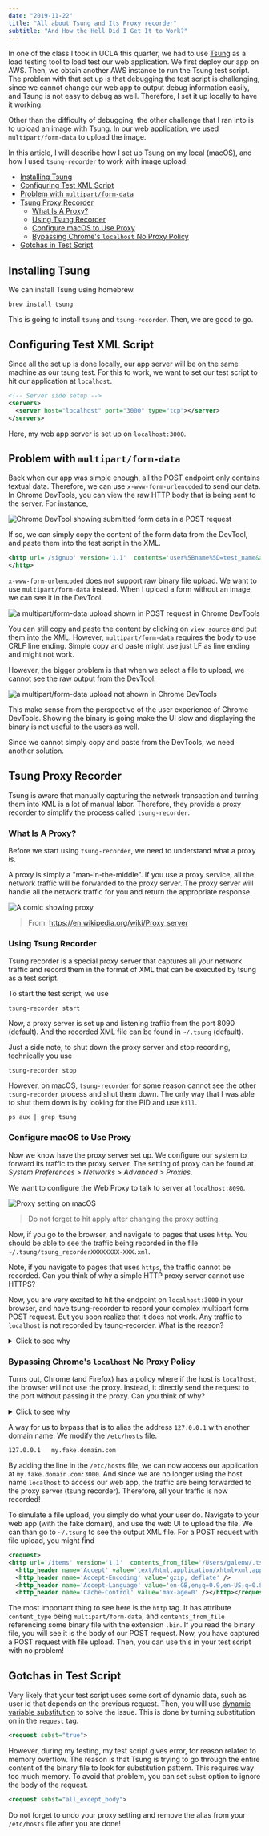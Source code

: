 ```yaml
---
date: "2019-11-22"
title: "All about Tsung and Its Proxy recorder"
subtitle: "And How the Hell Did I Get It to Work?"
---
```


In one of the class I took in UCLA this quarter, 
we had to use [Tsung](http://tsung.erlang-projects.org/user_manual/index.html)
as a load testing tool to load test our web application. 
We first deploy our app on AWS. Then, we obtain another
AWS instance to run the Tsung test script. The problem
with that set up is that debugging the test script is 
challenging, since we cannot change our web app to 
output debug information easily, and Tsung is not 
easy to debug as well. Therefore, I set it up locally 
to have it working. 

Other than the difficulty of debugging, the other 
challenge that I ran into is to upload an image with
Tsung. In our web application, we used `multipart/form-data`
to upload the image.

In this article, I will describe how I set up Tsung 
on my local (macOS), and how I used `tsung-recorder` to work
with image upload. 

- [Installing Tsung](#installing-tsung)
- [Configuring Test XML Script](#configuring-test-xml-script)
- [Problem with `multipart/form-data`](#problem-with-multipartform-data)
- [Tsung Proxy Recorder](#tsung-proxy-recorder)
  - [What Is A Proxy?](#what-is-a-proxy)
  - [Using Tsung Recorder](#using-tsung-recorder)
  - [Configure macOS to Use Proxy](#configure-macos-to-use-proxy)
  - [Bypassing Chrome's `localhost` No Proxy Policy](#bypassing-chromes-localhost-no-proxy-policy)
- [Gotchas in Test Script](#gotchas-in-test-script)

## Installing Tsung

We can install Tsung using homebrew. 

```
brew install tsung
```

This is going to install `tsung`  and `tsung-recorder`.
Then, we are good to go.

## Configuring Test XML Script

Since all the set up is done locally, our app server
will be on the same machine as our tsung test. 
For this to work, we want to set our test script
to hit our application at `localhost`. 

```xml
<!-- Server side setup -->
<servers>
  <server host="localhost" port="3000" type="tcp"></server>
</servers>
```

Here, my web app server is set up on `localhost:3000`. 

## Problem with `multipart/form-data`

Back when our app was simple enough, all the POST
endpoint only contains textual data. 
Therefore, we can use `x-www-form-urlencoded` to 
send our data. In Chrome DevTools, you can view 
the raw HTTP body that is being sent to the server.
For instance,

![Chrome DevTool showing submitted form data in a POST request](images/dev-tool-x-www-form.png)

If so, we can simply copy the content of the 
form data from the DevTool, and paste them into the 
test script in the XML.

```xml
<http url='/signup' version='1.1'  contents='user%5Bname%5D=test_name&amp;user%5Bemail%5D=test%40gmail.com&amp;user%5Bpassword%5D=fdsafdsa&amp;user%5Bpassword_confirmation%5D=fdsafdsa&amp;commit=Create+my+account'  method='POST'>
</http>
```

`x-www-form-urlencoded` does not support 
raw binary file upload. We want to use `multipart/form-data`
instead. When I upload a form without an image,
we can see it in the DevTool.

![a multipart/form-data upload shown in POST request in Chrome DevTools](images/form-data-yes.gif)

You can still copy and paste the content by clicking
on `view source` and put them into the XML. 
However, `multipart/form-data` requires the body to 
use CRLF line ending. Simple copy and paste might use
just LF as line ending and might not work. 

However, the bigger problem is that when we select 
a file to upload, we cannot see the raw output from the 
DevTool. 

![a multipart/form-data upload not shown in Chrome DevTools](images/form-data-no.gif)

This make sense from the perspective of the user experience 
of Chrome DevTools. Showing the binary is going make the UI 
slow and displaying the binary is not useful to the users as 
well. 

Since we cannot simply copy and paste from the DevTools,
we need another solution.

## Tsung Proxy Recorder

Tsung is aware that manually capturing the network
transaction and turning them into XML is a lot of 
manual labor. Therefore, they provide a proxy recorder
to simplify the process called `tsung-recorder`.

### What Is A Proxy?

Before we start using `tsung-recorder`, we need 
to understand what a proxy is. 

A proxy is simply a "man-in-the-middle". If you
use a proxy service, all the network traffic will 
be forwarded to the proxy server. The proxy server will 
handle all the network traffic for you and return the 
appropriate response.


![A comic showing proxy](images/proxy-comic.png)

> From: https://en.wikipedia.org/wiki/Proxy_server


### Using Tsung Recorder

Tsung recorder is a special proxy server that captures all 
your network traffic and record them in the format of XML 
that can be executed by tsung as a test script. 

To start the test script, we use 

```
tsung-recorder start
```

Now, a proxy server is set up and listening traffic from 
the port 8090 (default).
And the recorded XML file can be found in `~/.tsung` (default).

Just a side note, to shut down the proxy server and 
stop recording, technically you use 

```
tsung-recorder stop
```

However, on macOS, `tsung-recorder` for some reason cannot
see the other `tsung-recorder` process and shut them down.
The only way that I was able to shut them down is by 
looking for the PID and use `kill`.

```
ps aux | grep tsung
```

### Configure macOS to Use Proxy

Now we know have the proxy server set up. We configure
our system to forward its traffic to the proxy server. 
The setting of proxy can be found at
_System Preferences > Networks > Advanced > Proxies_.

We want to configure the Web Proxy to talk to server
at `localhost:8090`.

![Proxy setting on macOS](images/proxy-setting.png)

> Do not forget to hit apply after changing the proxy
> setting.

Now, if you go to the browser, and navigate to pages
that uses `http`. You should be able to see the traffic
being recorded in the file 
`~/.tsung/tsung_recorderXXXXXXXX-XXX.xml`. 

Note, if you navigate to pages that uses `https`, the 
traffic cannot be recorded. Can you think of why a 
simple HTTP proxy server cannot use HTTPS? 

Now, you are very excited to hit the endpoint on 
`localhost:3000` in your browser, and have tsung-recorder
to record your complex multipart form POST request. 
But you soon realize that it does not work. 
Any traffic to `localhost` is not recorded by 
tsung-recorder. What is the reason?

<details>
<summary>
Click to see why
</summary>

For HTTPS, the traffic is completely encrypted, including the 
header, which contains essential information for the proxy
to forward the request from and to the client.

There is HTTPS proxy, but `tsung-recorder` is not one of them.
</details>

### Bypassing Chrome's `localhost` No Proxy Policy

Turns out, Chrome (and Firefox) has a policy where if 
the host is `localhost`, the browser will not use the proxy.
Instead, it directly send the request to the port without
passing it the proxy. Can you think of why?

<details>
<summary>
Click to see why
</summary>

A proxy server might not be on the same machine 
(not `localhost`). Then forwarding traffic to the host
`localhost`, which is DNS resolved on the remote machine 
means we are not sending traffic to the web app on our machine.

</details>

A way for us to bypass that is to alias the address `127.0.0.1`
with another domain name. We modify the `/etc/hosts` file.

```
127.0.0.1   my.fake.domain.com
```

By adding the line in the `/etc/hosts` file, we can now access 
our application at `my.fake.domain.com:3000`.
And since we are no longer using the host name `localhost` to 
access our web app, the traffic are being forwarded to the 
proxy server (tsung recorder). Therefore, all your traffic
is now recorded!

To simulate a file upload, you simply do what your user do. 
Navigate to your web app (with the fake domain), and use 
the web UI to upload the file. We can than go to `~/.tsung`
to see the output XML file. For a POST request with file 
upload, you might find

```xml
<request>
<http url='/items' version='1.1'  contents_from_file='/Users/galenw/.tsung/tsung_recorder20191121-2355-1.bin' content_type='multipart/form-data; boundary=----WebKitFormBoundaryZePexFw6eX9E0kPZ' method='POST'>
  <http_header name='Accept' value='text/html,application/xhtml+xml,application/xml;q=0.9,image/webp,image/apng,*/*;q=0.8,application/signed-exchange;v=b3' />
  <http_header name='Accept-Encoding' value='gzip, deflate' />
  <http_header name='Accept-Language' value='en-GB,en;q=0.9,en-US;q=0.8,zh-CN;q=0.7,zh;q=0.6,zh-TW;q=0.5' />
  <http_header name='Cache-Control' value='max-age=0' /></http></request>
```

The most important thing to see here is the `http` tag. 
It has attribute `content_type` being `multipart/form-data`,
and `contents_from_file` referencing some binary file with
the extension `.bin`. 
If you read the binary file, you will see it is the body
of our POST request. Now, you have captured a POST request
with file upload. Then, you can use this in your test script 
with no problem!

## Gotchas in Test Script

Very likely that your test script uses some sort of dynamic
data, such as user id that depends on the previous request.
Then, you will use 
[dynamic variable substitution](http://tsung.erlang-projects.org/user_manual/conf-advanced-features.html#dynamic-substitutions) 
to solve the issue. This is done by turning substitution
on in the `request` tag.

```xml
<request subst="true">
```

However, during my testing, my test script gives error,
for reason related to memory overflow. The reason is that 
Tsung is trying to go through the entire content of the 
binary file to look for substitution pattern. 
This requires way too much memory. To avoid that problem, 
you can set `subst` option to ignore the body of the request.

```xml
<request subst="all_except_body">
```

Do not forget to undo your proxy setting and remove the 
alias from your `/etc/hosts` file after you are done!
